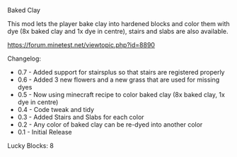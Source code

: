 Baked Clay

This mod lets the player bake clay into hardened blocks and color them with
dye (8x baked clay and 1x dye in centre), stairs and slabs are also available.

https://forum.minetest.net/viewtopic.php?id=8890

Changelog:

- 0.7 - Added support for stairsplus so that stairs are registered properly
- 0.6 - Added 3 new flowers and a new grass that are used for missing dyes
- 0.5 - Now using minecraft recipe to color baked clay (8x baked clay, 1x dye in centre)
- 0.4 - Code tweak and tidy
- 0.3 - Added Stairs and Slabs for each color
- 0.2 - Any color of baked clay can be re-dyed into another color
- 0.1 - Initial Release

Lucky Blocks: 8
